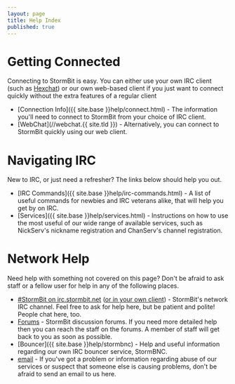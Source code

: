 ```yaml
---
layout: page
title: Help Index
published: true
---
```


# Getting Connected
 Connecting to StormBit is easy. You can either use your own IRC client (such as [Hexchat](http://hexchat.github.io/)) or our own web-based client if you just want to connect quickly without the extra features of a regular client


- [Connection Info]({{ site.base }}help/connect.html) - The information you'll need to connect to StormBit from your choice of IRC client.
- [WebChat](//webchat.{{ site.tld }}) - Alternatively, you can connect to StormBit quickly using our web client.

# Navigating IRC
 New to IRC, or just need a refresher? The links below should help you out. 


- [IRC Commands]({{ site.base }}help/irc-commands.html) - A list of useful commands for newbies and IRC veterans alike, that will help you get by on IRC.
- [Services]({{ site.base }}help/services.html) - Instructions on how to use the most useful of our wide range of available services, such as NickServ's nickname registration and ChanServ's channel registration.

# Network Help
 Need help with something not covered on this page? Don't be afraid to ask staff or a fellow user for help in any of the following places.

- [#StormBit on irc.stormbit.net](//webchat.stormbit.net/stormbit) ([or in your
   own client](irc://irc.stormbit.net/stormbit)) - StormBit's network IRC channel. Feel free to ask for help here, but be patient and polite! People chat here, too.
- [Forums](//discuss.stormbit.net) - StormBit discussion forums. If you need more detailed help then you can reach the staff on the forums. A member of staff will get back to you as soon as possible.  
- [Bouncer]({{ site.base }}help/stormbnc) - Help and useful information regarding our own IRC bouncer service, StormBNC.
- [email](mailto:abuse@stormbit.net) - If you've got a problem or information regarding abuse of our services or suspect that someone else is causing problems, don't be afraid to send an email to us here. 